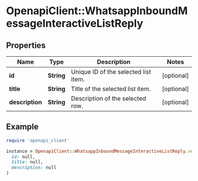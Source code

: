 # OpenapiClient::WhatsappInboundMessageInteractiveListReply

## Properties

| Name | Type | Description | Notes |
| ---- | ---- | ----------- | ----- |
| **id** | **String** | Unique ID of the selected list item. | [optional] |
| **title** | **String** | Title of the selected list item. | [optional] |
| **description** | **String** | Description of the selected row. | [optional] |

## Example

```ruby
require 'openapi_client'

instance = OpenapiClient::WhatsappInboundMessageInteractiveListReply.new(
  id: null,
  title: null,
  description: null
)
```

